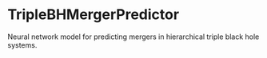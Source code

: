 # TripleBHMergerPredictor
Neural network model for predicting mergers in hierarchical triple black hole systems.
